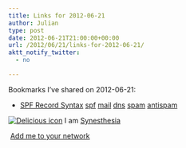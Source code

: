 ```yaml
---
title: Links for 2012-06-21
author: Julian
type: post
date: 2012-06-21T21:00:00+00:00
url: /2012/06/21/links-for-2012-06-21/
aktt_notify_twitter:
  - no

---
```

Bookmarks I&#8217;ve shared on 2012-06-21:

  * [SPF Record Syntax][1] 
    [spf][2] [mail][3] [dns][4] [spam][5] [antispam][6] </li> </ul> 
    
    <p class="deliciouslink">
      <a href="http://del.icio.us/synesthesia" title="See all my bookmarks on del.icio.us"><img src="https://www.synesthesia.co.uk/images/deliciousicon.jpg" alt="Delicious icon" /></a>&nbsp;I am <a href="http://del.icio.us/synesthesia" title="See all my bookmarks on del.icio.us">Synesthesia</a>
    </p>
    
    <p class="deliciouslink">
      <a href="http://del.icio.us/network?add=synesthesia" title="Add me to your del.icio.us network"><img src="https://www.synesthesia.co.uk/images/add.gif" alt="" /></a>&nbsp;<a href="http://del.icio.us/network?add=synesthesia" title="Add me to your del.icio.us network">Add me to your network</a>
    </p>

 [1]: http://www.openspf.org/SPF_Record_Syntax
 [2]: http://www.delicious.com/synesthesia/spf
 [3]: http://www.delicious.com/synesthesia/mail
 [4]: http://www.delicious.com/synesthesia/dns
 [5]: http://www.delicious.com/synesthesia/spam
 [6]: http://www.delicious.com/synesthesia/antispam